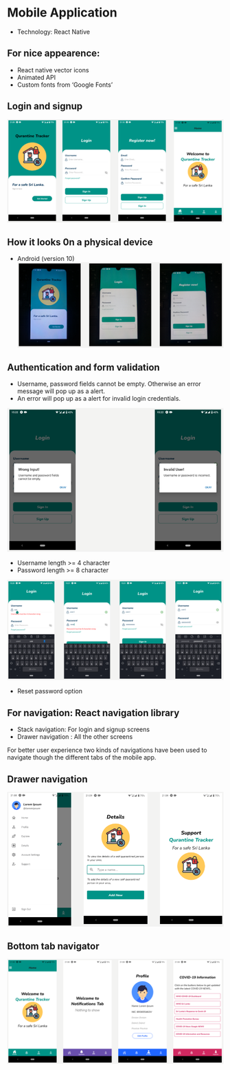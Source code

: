 # Mobile Application
  * Technology: React Native 

## For nice appearence: 
  * React native vector icons
  * Animated API
  * Custom fonts from ‘Google Fonts’
  
## Login and signup

![Splash](img/Splash.PNG)

## How it looks 0n a physical device

  * Android (version 10)
   ![Physical](img/Physical.PNG)
   
## Authentication and form validation

* Username, password fields cannot be empty. Otherwise an error message will pop up as a alert.
* An error will pop up as a alert for invalid login credentials. 

![Error](img/Error.PNG)

* Username length >=  4 character 
* Password length >=  8 character

![Authentication](img/Auth.PNG)

* Reset password option

## For navigation: React navigation library

* Stack navigation: For login and signup screens
* Drawer navigation : All the other screens

For better user experience two kinds of navigations have been used to navigate though the different tabs of the mobile app.

## Drawer navigation

![DN](img/DN.PNG)

## Bottom tab navigator

 ![MBN](img/MBN.PNG)
